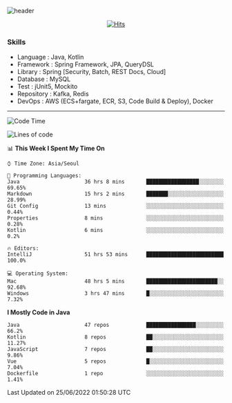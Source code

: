 <!-- Github Profile Readme로 프로필 꾸미기 : https://zzsza.github.io/development/2020/07/10/make-github-profile-readme/ -->

<!-- github theme -->
  <!-- 
    ![header](https://capsule-render.vercel.app/api?type=slice&color=e0f0e3&height=150&section=header&text=beasy&fontSize=45)
  -->
  ![header](https://capsule-render.vercel.app/api?type=soft&color=e0f0e3&height=150&section=header&text=Choi-YongSeok&fontSize=55&animation=twinkling)


<!-- hits count : https://hits.seeyoufarm.com/ -->
<div align=center>
    
  [![Hits](https://hits.seeyoufarm.com/api/count/incr/badge.svg?url=https%3A%2F%2Fgithub.com%2Fchoi-ys&count_bg=%2379C83D&title_bg=%23555555&icon=&icon_color=%23E7E7E7&title=hits&edge_flat=false)](https://hits.seeyoufarm.com)

</div>


<!-- Committed Top Lang -->
<div align=center>
</div>


### Skills
 - Language : Java, Kotlin
 - Framework : Spring Framework, JPA, QueryDSL
 - Library : Spring [Security, Batch, REST Docs, Cloud]
 - Database : MySQL
 - Test : jUnit5, Mockito
 - Repository : Kafka, Redis
 - DevOps : AWS (ECS+fargate, ECR, S3, Code Build & Deploy), Docker

---

<!--START_SECTION:waka-->
![Code Time](http://img.shields.io/badge/Code%20Time-2%2C488%20hrs%2039%20mins-blue)

![Lines of code](https://img.shields.io/badge/From%20Hello%20World%20I%27ve%20Written-270%20Thousand%20lines%20of%20code-blue)

📊 **This Week I Spent My Time On** 

```text
⌚︎ Time Zone: Asia/Seoul

💬 Programming Languages: 
Java                     36 hrs 8 mins       █████████████████░░░░░░░░   69.65% 
Markdown                 15 hrs 2 mins       ███████░░░░░░░░░░░░░░░░░░   28.99% 
Git Config               13 mins             ░░░░░░░░░░░░░░░░░░░░░░░░░   0.44% 
Properties               8 mins              ░░░░░░░░░░░░░░░░░░░░░░░░░   0.28% 
Kotlin                   6 mins              ░░░░░░░░░░░░░░░░░░░░░░░░░   0.2%

🔥 Editors: 
IntelliJ                 51 hrs 53 mins      █████████████████████████   100.0%

💻 Operating System: 
Mac                      48 hrs 5 mins       ███████████████████████░░   92.68% 
Windows                  3 hrs 47 mins       █░░░░░░░░░░░░░░░░░░░░░░░░   7.32%

```

**I Mostly Code in Java** 

```text
Java                     47 repos            ████████████████░░░░░░░░░   66.2% 
Kotlin                   8 repos             ██░░░░░░░░░░░░░░░░░░░░░░░   11.27% 
JavaScript               7 repos             ██░░░░░░░░░░░░░░░░░░░░░░░   9.86% 
Vue                      5 repos             █░░░░░░░░░░░░░░░░░░░░░░░░   7.04% 
Dockerfile               1 repo              ░░░░░░░░░░░░░░░░░░░░░░░░░   1.41%

```



 Last Updated on 25/06/2022 01:50:28 UTC
<!--END_SECTION:waka-->

<!-- 
![footer](https://capsule-render.vercel.app/api?section=footer&type=slice&color=e0f0e3)
-->

